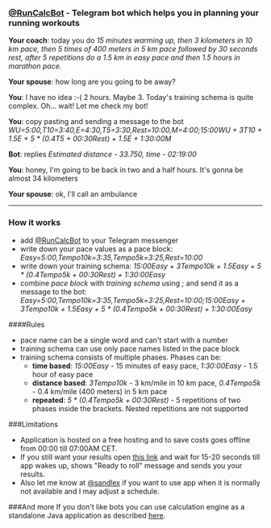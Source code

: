 ### [@RunCalcBot](https://t.me/RunCalcBot) - Telegram bot which helps you in planning your running workouts

**Your coach**: today you do _15 minutes warming up, then 3 kilometers in 10 km pace, then 5 times of 400 meters in 5 km pace followed by 30 seconds rest, after 5 repetitions do a 1.5 km in easy pace and then 1.5 hours in marathon pace._

**Your spouse**: how long are you going to be away?

**You**: I have no idea :-( 2 hours. Maybe 3. Today's training schema is quite complex. Oh... wait! Let me check my bot!

**You**: copy pasting and sending a message to the bot _WU=5:00,T10=3:40,E=4:30,T5=3:30,Rest=10:00,M=4:00;15:00WU + 3T10 + 1.5E + 5 * (0.4T5 + 00:30Rest) + 1.5E + 1:30:00M_

**Bot**: replies _Estimated distance - 33.750, time - 02:19:00_

**You**: honey, I'm going to be back in two and a half hours. It's gonna be almost 34 kilometers

**Your spouse**: ok, I'll call an ambulance

***

### How it works
* add [@RunCalcBot](https://t.me/RunCalcBot) to your Telegram messenger
* write down your pace values as a pace block: _Easy=5:00,Tempo10k=3:35,Tempo5k=3:25,Rest=10:00_
* write down your training schema: _15:00Easy + 3Tempo10k + 1.5Easy + 5 * (0.4Tempo5k + 00:30Rest) + 1:30:00Easy_
* combine _pace block_ with _training schema_ using _;_ and send it as a message to the bot: _Easy=5:00,Tempo10k=3:35,Tempo5k=3:25,Rest=10:00;15:00Easy + 3Tempo10k + 1.5Easy + 5 * (0.4Tempo5k + 00:30Rest) + 1:30:00Easy_

####Rules
* pace name can be a single word and can't start with a number
* training schema can use only pace names listed in the pace block
* training schema consists of multiple phases. Phases can be:
  * **time based**: _15:00Easy_ - 15 minutes of easy pace, _1:30:00Easy_ - 1.5 hour of easy pace
  * **distance based**: _3Tempo10k_ - 3 km/mile in 10 km pace, _0.4Tempo5k_ - 0.4 km/mile (400 meters) in 5 km pace
  * **repeated**: _5 * (0.4Tempo5k + 00:30Rest)_ - 5 repetitions of two phases inside the brackets. Nested repetitions are not supported

###Limitations
* Application is hosted on a free hosting and to save costs goes offline from 00:00 till 07:00AM CET.
* If you still want your results open [this link](https://runcalc.herokuapp.com/wakeup) and wait for 15-20 seconds till app wakes up, shows "Ready to roll" message and sends you your results.
* Also let me know at [@sandlex](https://t.me/sandlex) if you want to use app when it is normally not available and I may adjust a schedule.

###And more
If you don't like bots you can use calculation engine as a standalone Java application as described [here](https://github.com/sandlex/runcalc). 
